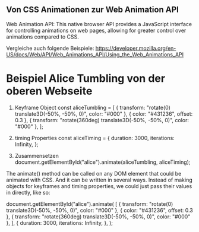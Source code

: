 ## Von CSS Animationen zur Web Animation API

Web Animation API: This native browser API provides a JavaScript interface for controlling animations on web pages, allowing for greater control over animations compared to CSS.

Vergleiche auch folgende Beispiele:
https://developer.mozilla.org/en-US/docs/Web/API/Web_Animations_API/Using_the_Web_Animations_API

# Beispiel Alice Tumbling von der oberen Webseite

1. Keyframe Object
   const aliceTumbling = [
   { transform: "rotate(0) translate3D(-50%, -50%, 0)", color: "#000" },
   { color: "#431236", offset: 0.3 },
   { transform: "rotate(360deg) translate3D(-50%, -50%, 0)", color: "#000" },
   ];

2. timing Properties
   const aliceTiming = {
   duration: 3000,
   iterations: Infinity,
   };

3. Zusammensetzen
   document.getElementById("alice").animate(aliceTumbling, aliceTiming);

The animate() method can be called on any DOM element that could be animated with CSS. And it can be written in several ways. Instead of making objects for keyframes and timing properties, we could just pass their values in directly, like so:

document.getElementById("alice").animate(
    [
        {   transform: "rotate(0) translate3D(-50%, -50%, 0)", color: "#000" },
        {   color: "#431236", offset: 0.3 },
        {   transform: "rotate(360deg) translate3D(-50%, -50%, 0)", color: "#000" },
    ],
        {
            duration: 3000,
            iterations: Infinity,
        },
);
